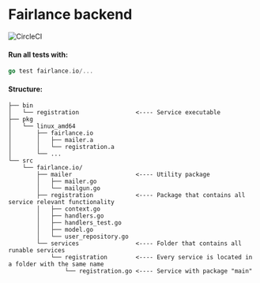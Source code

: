 # Fairlance backend

![CircleCI](https://circleci.com/gh/fairlance/backend.svg?style=shield&circle-token=274b1fc821de530df06b3cc3e99b599c12abfaab
 "")


#### Run all tests with:
```go
go test fairlance.io/...
```

#### Structure:
```
├── bin
│   └── registration                <---- Service executable
├── pkg
│   └── linux_amd64
│       ├── fairlance.io
│       │   ├── mailer.a
│       │   └── registration.a
│       └── ... 
└── src
    └── fairlance.io/
        ├── mailer                  <---- Utility package
        │   ├── mailer.go
        │   └── mailgun.go
        ├── registration            <---- Package that contains all service relevant functionality
        │   ├── context.go
        │   ├── handlers.go
        │   ├── handlers_test.go
        │   ├── model.go
        │   └── user_repository.go
        └── services                <---- Folder that contains all runable services
            └── registration        <---- Every service is located in a folder with the same name
                └── registration.go <---- Service with package "main"
```
